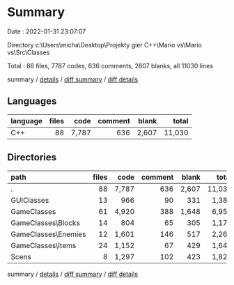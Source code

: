 # Summary

Date : 2022-01-31 23:07:07

Directory c:\Users\micha\Desktop\Projekty gier C++\Mario vs\Mario vs\Src\Classes

Total : 88 files,  7787 codes, 636 comments, 2607 blanks, all 11030 lines

summary / [details](details.md) / [diff summary](diff.md) / [diff details](diff-details.md)

## Languages
| language | files | code | comment | blank | total |
| :--- | ---: | ---: | ---: | ---: | ---: |
| C++ | 88 | 7,787 | 636 | 2,607 | 11,030 |

## Directories
| path | files | code | comment | blank | total |
| :--- | ---: | ---: | ---: | ---: | ---: |
| . | 88 | 7,787 | 636 | 2,607 | 11,030 |
| GUIClasses | 13 | 966 | 90 | 331 | 1,387 |
| GameClasses | 61 | 4,920 | 388 | 1,648 | 6,956 |
| GameClasses\Blocks | 14 | 804 | 65 | 305 | 1,174 |
| GameClasses\Enemies | 12 | 1,601 | 146 | 517 | 2,264 |
| GameClasses\Items | 24 | 1,152 | 67 | 429 | 1,648 |
| Scens | 8 | 1,297 | 102 | 423 | 1,822 |

summary / [details](details.md) / [diff summary](diff.md) / [diff details](diff-details.md)